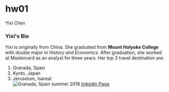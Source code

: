 # hw01 
Yixi Chen

### Yixi's Bio

Yixi is originally from China. She graduated from **Mount Holyoke College** with double major in *History and Economics*. After graduation, she worked at Mastercard as an analyst for three years. Her top 3 travel destination are:
1. Granada, Spain
2. Kyoto, Japan
3. Jeruselum, Isareal  
![Granada, Spain summer 2018](https://www.clubvillamar.com/blog/wp-content/uploads/2018/05/granada-alhambra-1024x576.jpg)
[linkedIn Page](https://www.linkedin.com/in/yixi-chen-7b42bb63/)